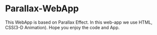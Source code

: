 # Parallax-WebApp
This WebApp is based on Parallax Effect. In this web-app we use HTML, CSS(3-D Animation). Hope you enjoy the code and App.

